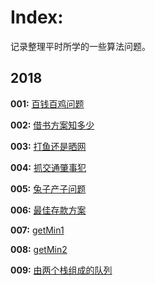 # Index:

记录整理平时所学的一些算法问题。

## 2018

**001:** [百钱百鸡问题](src/001-百钱百鸡问题.cpp)

**002:** [借书方案知多少](src/002-借书方案知多少.cpp)

**003:** [打鱼还是晒网](src/003-打鱼还是晒网.cpp)

**004:** [抓交通肇事犯](src/004-抓交通肇事犯.cpp)

**005:** [兔子产子问题](src/005-兔子产子问题.cpp)

**006:** [最佳存款方案](src/006-最佳存款方案.cpp)

**007:** [getMin1](src/007-getMin1.java)

**008:** [getMin2](src/008-getMin2.java)

**009:** [由两个栈组成的队列](src/009-由两个栈组成的队列.md)